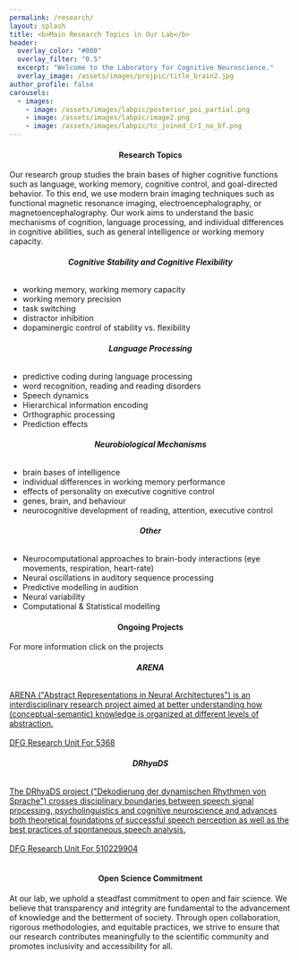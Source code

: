 ```yaml
---
permalink: /research/
layout: splash
title: <b>Main Research Topics in Our Lab</b>
header:
  overlay_color: "#000"
  overlay_filter: "0.5"
  excerpt: "Welcome to the Laboratory for Cognitive Neuroscience."
  overlay_image: /assets/images/projpic/title_brain2.jpg
author_profile: false
carousels:
  - images: 
    - image: /assets/images/labpic/posterior_poi_partial.png
    - image: /assets/images/labpic/image2.png
    - image: /assets/images/labpic/tc_joined_CrI_no_bf.png
---
```


<script>
  document.addEventListener('DOMContentLoaded', function () {
    document.querySelectorAll('.box').forEach(function (box) {
      box.addEventListener('mouseenter', function () {
        this.classList.add('expanded');
      });
      box.addEventListener('mouseleave', function () {
        this.classList.remove('expanded');
      });
    });
  });
</script>

<div class="container">
  <div class="row">
    <div class="col-md-1"></div>
    <div class="col-md-10 background">
      <h4 style="text-align:center"><b>Research Topics</b></h4>
      <div class="text">
        <p>
          Our research group studies the brain bases of higher cognitive functions such as language, working memory, cognitive control, and goal-directed behavior. To this end, we use modern brain imaging techniques such as functional magnetic resonance imaging, electroencephalography, or magnetoencephalography. Our work aims to understand the basic mechanisms of cognition, language processing, and individual differences in cognitive abilities, such as general intelligence or working memory capacity.
        </p>
      </div>
      <div class="container">
        <div class="row">
          <div class="col-md-6">
            <div class="box">
              <h6 style="text-align:center"><b>Cognitive Stability and Cognitive Flexibility</b></h6>
              <ul class="link-style">
                <li>working memory, working memory capacity</li>
                <li>working memory precision</li>
                <li>task switching</li>
                <li>distractor inhibition</li>
                <li>dopaminergic control of stability vs. flexibility</li>
              </ul>
            </div>
          </div>
          <div class="col-md-6">
            <div class="box">
              <h6 style="text-align:center"><b>Language Processing</b></h6>
              <ul class="link-style">
                <li>predictive coding during language processing</li>
                <li>word recognition, reading and reading disorders</li>
                <li>Speech dynamics</li>
                <li>Hierarchical information encoding</li>
                <li>Orthographic processing</li>
                <li>Prediction effects</li>
              </ul>
            </div>
          </div>
          <div class="col-md-6">
            <div class="box">
              <h6 style="text-align:center"><b>Neurobiological Mechanisms</b></h6>
              <ul class="link-style">
                <li>brain bases of intelligence</li>
                <li>individual differences in working memory performance</li>
                <li>effects of personality on executive cognitive control</li>
                <li>genes, brain, and behaviour</li>
                <li>neurocognitive development of reading, attention, executive control</li>
              </ul>
            </div>
          </div>
          <div class="col-md-6">
            <div class="box">
              <h6 style="text-align:center"><b>Other</b></h6>
              <ul class="link-style">
                <li>Neurocomputational approaches to brain-body interactions (eye movements, respiration, heart-rate)</li>
                <li>Neural oscillations in auditory sequence processing</li>
                <li>Predictive modelling in audition</li>
                <li>Neural variability</li>
                <li>Computational & Statistical modelling</li>
              </ul>
            </div>
          </div>
        </div>
      </div>
      <div class="container">
        <h4 style="text-align:center"><b>Ongoing Projects</b></h4>
        <div class="text">
          <p>For more information click on the projects</p>
        </div>
        <div class="row">
          <div class="col-md-6">
            <div class="box">
              <h6 style="text-align:center"><b>ARENA</b></h6>
              <a href="https://neuroai-arena.github.io/" class="link-style">
                ARENA ("Abstract Representations in Neural Architectures") is an interdisciplinary research project aimed at better understanding how (conceptual-semantic) knowledge is organized at different levels of abstraction. <br><br>
                DFG Research Unit For 5368
              </a>
            </div>
          </div>
          <div class="col-md-6">
            <div class="box">
              <h6 style="text-align:center"><b>DRhyaDS</b></h6>
              <a href="https://gepris.dfg.de/gepris/projekt/510229904" class="link-style">
                The DRhyaDS project ("Dekodierung der dynamischen Rhythmen von Sprache") crosses disciplinary boundaries between speech signal processing, psycholinguistics and cognitive neuroscience and advances both theoretical foundations of successful speech perception as well as the best practices of spontaneous speech analysis. <br><br>
                DFG Research Unit For 510229904
              </a>
            </div>
          </div>
        </div>
      </div>
      <br>
      <h4 style="text-align:center"><b>Open Science Commitment</b></h4>
      <div class="text">
        <p>
          At our lab, we uphold a steadfast commitment to open and fair science. We believe that transparency and integrity are fundamental to the advancement of knowledge and the betterment of society. Through open collaboration, rigorous methodologies, and equitable practices, we strive to ensure that our research contributes meaningfully to the scientific community and promotes inclusivity and accessibility for all.
        </p>
      </div>
    </div>
  </div>
</div>
<br>
